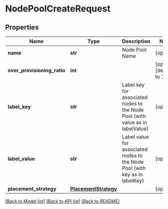 # NodePoolCreateRequest

## Properties
Name | Type | Description | Notes
------------ | ------------- | ------------- | -------------
**name** | **str** | Node Pool Name | [optional] 
**over_provisioning_ratio** | **int** |  | [optional] [default to 1]
**label_key** | **str** | Label key for associated nodes to the Node Pool (with value as in labelValue) | [optional] 
**label_value** | **str** | Label value for associated nodes to the Node Pool (with key as in labelKey) | [optional] 
**placement_strategy** | [**PlacementStrategy**](PlacementStrategy.md) |  | [optional] 

[[Back to Model list]](../README.md#documentation-for-models) [[Back to API list]](../README.md#documentation-for-api-endpoints) [[Back to README]](../README.md)

